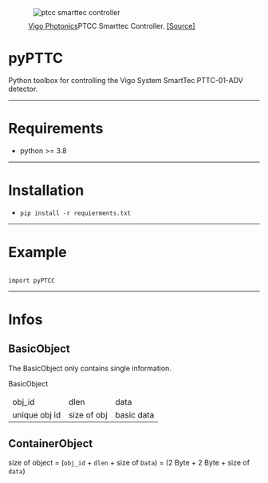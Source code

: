 <figure>
    <img 
        src="https://vigophotonics.com/app/uploads/sites/3/2022/06/ptcc-01-1024x683-1.webp"
        href="https://vigophotonics.com/us/products/infrared-detection-modules/accessories/"
        alt="ptcc smarttec controller"
        style="float: center; margin: 10px;"
    />
    <figcaption>
        <a href="https://vigophotonics.com/us/products/infrared-detection-modules/accessories/">Vigo Photonics</a>PTCC Smarttec Controller. <a href="https://vigophotonics.com/us/">[Source]</a>   
    </figcaption>
</figure>



# pyPTTC

Python toolbox for controlling the Vigo System SmartTec PTTC-01-ADV detector.

---

# Requirements

- python >= 3.8


---

# Installation

- `pip install -r requierments.txt`

---

# Example

```python3

import pyPTCC

```

---

# Infos 

## BasicObject
The BasicObject only contains single information.

<table>
    <thead>
        <tr style="text-align:center">BasicObject</tr>
    </thead>
    <tbody>
        <tr>
            <td>obj_id</td>
            <td>dlen</td>
            <td>data</td>
        </tr>
        <tr>
            <td>unique obj id</td>
            <td>size of obj</td>
            <td>basic data</td>
        </tr>
    </tbody>
</table>

## ContainerObject


size of object = (`obj_id` + `dlen` + size of `Data`) = (2 Byte + 2 Byte + size of `data`)
